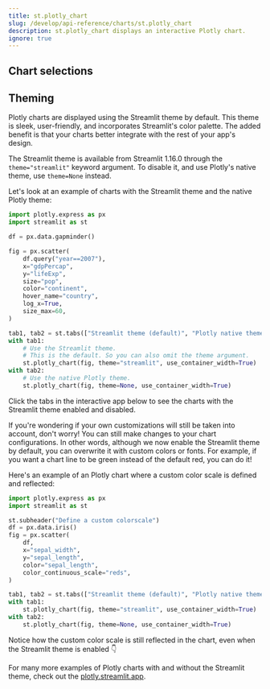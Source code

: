 ```yaml
---
title: st.plotly_chart
slug: /develop/api-reference/charts/st.plotly_chart
description: st.plotly_chart displays an interactive Plotly chart.
ignore: true
---
```


<Autofunction function="streamlit.plotly_chart" />

## Chart selections

<Autofunction function="PlotlyState" />

<Autofunction function="PlotlySelectionState" />

## Theming

Plotly charts are displayed using the Streamlit theme by default. This theme is sleek, user-friendly, and incorporates Streamlit's color palette. The added benefit is that your charts better integrate with the rest of your app's design.

The Streamlit theme is available from Streamlit 1.16.0 through the `theme="streamlit"` keyword argument. To disable it, and use Plotly's native theme, use `theme=None` instead.

Let's look at an example of charts with the Streamlit theme and the native Plotly theme:

```python
import plotly.express as px
import streamlit as st

df = px.data.gapminder()

fig = px.scatter(
    df.query("year==2007"),
    x="gdpPercap",
    y="lifeExp",
    size="pop",
    color="continent",
    hover_name="country",
    log_x=True,
    size_max=60,
)

tab1, tab2 = st.tabs(["Streamlit theme (default)", "Plotly native theme"])
with tab1:
    # Use the Streamlit theme.
    # This is the default. So you can also omit the theme argument.
    st.plotly_chart(fig, theme="streamlit", use_container_width=True)
with tab2:
    # Use the native Plotly theme.
    st.plotly_chart(fig, theme=None, use_container_width=True)
```

Click the tabs in the interactive app below to see the charts with the Streamlit theme enabled and disabled.

<Cloud name="doc-plotly-chart-theme" height="525px" />

If you're wondering if your own customizations will still be taken into account, don't worry! You can still make changes to your chart configurations. In other words, although we now enable the Streamlit theme by default, you can overwrite it with custom colors or fonts. For example, if you want a chart line to be green instead of the default red, you can do it!

Here's an example of an Plotly chart where a custom color scale is defined and reflected:

```python
import plotly.express as px
import streamlit as st

st.subheader("Define a custom colorscale")
df = px.data.iris()
fig = px.scatter(
    df,
    x="sepal_width",
    y="sepal_length",
    color="sepal_length",
    color_continuous_scale="reds",
)

tab1, tab2 = st.tabs(["Streamlit theme (default)", "Plotly native theme"])
with tab1:
    st.plotly_chart(fig, theme="streamlit", use_container_width=True)
with tab2:
    st.plotly_chart(fig, theme=None, use_container_width=True)
```

Notice how the custom color scale is still reflected in the chart, even when the Streamlit theme is enabled 👇

<Cloud name="doc-plotly-custom-colors" height="650px" />

For many more examples of Plotly charts with and without the Streamlit theme, check out the [plotly.streamlit.app](https://plotly.streamlit.app).
